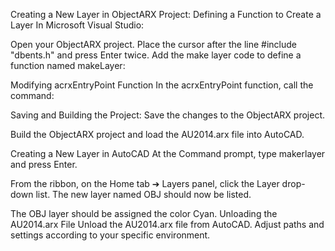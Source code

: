 Creating a New Layer in ObjectARX Project: Defining a Function to Create a Layer In Microsoft Visual Studio:

Open your ObjectARX project. Place the cursor after the line #include "dbents.h" and press Enter twice. Add the make layer code to define a function named makeLayer:

Modifying acrxEntryPoint Function In the acrxEntryPoint function, call the command:

Saving and Building the Project: Save the changes to the ObjectARX project.

Build the ObjectARX project and load the AU2014.arx file into AutoCAD.

Creating a New Layer in AutoCAD At the Command prompt, type makerlayer and press Enter.

From the ribbon, on the Home tab ➔ Layers panel, click the Layer drop-down list. The new layer named OBJ should now be listed.

The OBJ layer should be assigned the color Cyan. Unloading the AU2014.arx File Unload the AU2014.arx file from AutoCAD. Adjust paths and settings according to your specific environment.
